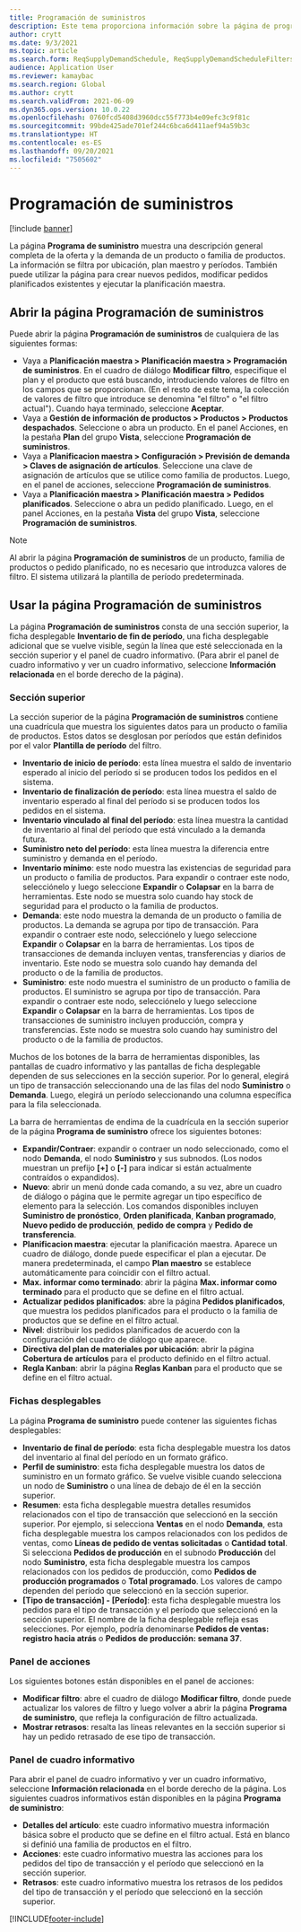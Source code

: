 ```yaml
---
title: Programación de suministros
description: Este tema proporciona información sobre la página de programación de suministros y sus capacidades.
author: crytt
ms.date: 9/3/2021
ms.topic: article
ms.search.form: ReqSupplyDemandSchedule, ReqSupplyDemandScheduleFilters, ReqSupplyDemandItemDetails, ReqTransFuturesActionsPart, ReqSupplyDemandOverviewLegendPart
audience: Application User
ms.reviewer: kamaybac
ms.search.region: Global
ms.author: crytt
ms.search.validFrom: 2021-06-09
ms.dyn365.ops.version: 10.0.22
ms.openlocfilehash: 0760fcd5408d3960dcc55f773b4e09efc3c9f81c
ms.sourcegitcommit: 99bde425ade701ef244c6bca6d411aef94a59b3c
ms.translationtype: HT
ms.contentlocale: es-ES
ms.lasthandoff: 09/20/2021
ms.locfileid: "7505602"
---
```

# <a name="supply-schedule"></a>Programación de suministros

[!include [banner](../includes/banner.md)]

La página **Programa de suministro** muestra una descripción general completa de la oferta y la demanda de un producto o familia de productos. La información se filtra por ubicación, plan maestro y períodos. También puede utilizar la página para crear nuevos pedidos, modificar pedidos planificados existentes y ejecutar la planificación maestra.

## <a name="open-the-supply-schedule-page"></a>Abrir la página Programación de suministros

Puede abrir la página **Programación de suministros** de cualquiera de las siguientes formas:

- Vaya a **Planificación maestra \> Planificación maestra \> Programación de suministros**. En el cuadro de diálogo **Modificar filtro**, especifique el plan y el producto que está buscando, introduciendo valores de filtro en los campos que se proporcionan. (En el resto de este tema, la colección de valores de filtro que introduce se denomina "el filtro" o "el filtro actual"). Cuando haya terminado, seleccione **Aceptar**.
- Vaya a **Gestión de información de productos \> Productos \> Productos despachados**. Seleccione o abra un producto. En el panel Acciones, en la pestaña **Plan** del grupo **Vista**, seleccione **Programación de suministros**.
- Vaya a **Planificacion maestra \> Configuración \> Previsión de demanda \> Claves de asignación de artículos**. Seleccione una clave de asignación de artículos que se utilice como familia de productos. Luego, en el panel de acciones, seleccione **Programación de suministros**.
- Vaya a **Planificación maestra \> Planificación maestra \> Pedidos planificados**. Seleccione o abra un pedido planificado. Luego, en el panel Acciones, en la pestaña **Vista** del grupo **Vista**, seleccione **Programación de suministros**.

> [!NOTE]
> Al abrir la página **Programación de suministros** de un producto, familia de productos o pedido planificado, no es necesario que introduzca valores de filtro. El sistema utilizará la plantilla de período predeterminada.

## <a name="use-the-supply-schedule-page"></a>Usar la página Programación de suministros

La página **Programación de suministros** consta de una sección superior, la ficha desplegable **Inventario de fin de período**, una ficha desplegable adicional que se vuelve visible, según la línea que esté seleccionada en la sección superior y el panel de cuadro informativo. (Para abrir el panel de cuadro informativo y ver un cuadro informativo, seleccione **Información relacionada** en el borde derecho de la página).

### <a name="upper-section"></a>Sección superior

La sección superior de la página **Programación de suministros** contiene una cuadrícula que muestra los siguientes datos para un producto o familia de productos. Estos datos se desglosan por períodos que están definidos por el valor **Plantilla de período** del filtro.

- **Inventario de inicio de período**: esta línea muestra el saldo de inventario esperado al inicio del período si se producen todos los pedidos en el sistema.
- **Inventario de finalización de período**: esta línea muestra el saldo de inventario esperado al final del período si se producen todos los pedidos en el sistema.
- **Inventario vinculado al final del período**: esta línea muestra la cantidad de inventario al final del período que está vinculado a la demanda futura.
- **Suministro neto del período**: esta línea muestra la diferencia entre suministro y demanda en el período.
- **Inventario mínimo**: este nodo muestra las existencias de seguridad para un producto o familia de productos. Para expandir o contraer este nodo, selecciónelo y luego seleccione **Expandir** o **Colapsar** en la barra de herramientas. Este nodo se muestra solo cuando hay stock de seguridad para el producto o la familia de productos.
- **Demanda**: este nodo muestra la demanda de un producto o familia de productos. La demanda se agrupa por tipo de transacción. Para expandir o contraer este nodo, selecciónelo y luego seleccione **Expandir** o **Colapsar** en la barra de herramientas. Los tipos de transacciones de demanda incluyen ventas, transferencias y diarios de inventario. Este nodo se muestra solo cuando hay demanda del producto o de la familia de productos.
- **Suministro**: este nodo muestra el suministro de un producto o familia de productos. El suministro se agrupa por tipo de transacción. Para expandir o contraer este nodo, selecciónelo y luego seleccione **Expandir** o **Colapsar** en la barra de herramientas. Los tipos de transacciones de suministro incluyen producción, compra y transferencias. Este nodo se muestra solo cuando hay suministro del producto o de la familia de productos.

Muchos de los botones de la barra de herramientas disponibles, las pantallas de cuadro informativo y las pantallas de ficha desplegable dependen de sus selecciones en la sección superior. Por lo general, elegirá un tipo de transacción seleccionando una de las filas del nodo **Suministro** o **Demanda**. Luego, elegirá un período seleccionando una columna específica para la fila seleccionada.

La barra de herramientas de endima de la cuadrícula en la sección superior de la página **Programa de suministro** ofrece los siguientes botones:

- **Expandir/Contraer**: expandir o contraer un nodo seleccionado, como el nodo **Demanda**, el nodo **Suministro** y sus subnodos. (Los nodos muestran un prefijo **\[+\]** o **\[-\]** para indicar si están actualmente contraídos o expandidos).
- **Nuevo**: abrir un menú donde cada comando, a su vez, abre un cuadro de diálogo o página que le permite agregar un tipo específico de elemento para la selección. Los comandos disponibles incluyen **Suministro de pronóstico**, **Orden planificada**, **Kanban programado**, **Nuevo pedido de producción**, **pedido de compra** y **Pedido de transferencia**.
- **Planificacion maestra**: ejecutar la planificación maestra. Aparece un cuadro de diálogo, donde puede especificar el plan a ejecutar. De manera predeterminada, el campo **Plan maestro** se establece automáticamente para coincidir con el filtro actual.
- **Max. informar como terminado**: abrir la página **Max. informar como terminado** para el producto que se define en el filtro actual.
- **Actualizar pedidos planificados**: abre la página **Pedidos planificados**, que muestra los pedidos planificados para el producto o la familia de productos que se define en el filtro actual.
- **Nivel**: distribuir los pedidos planificados de acuerdo con la configuración del cuadro de diálogo que aparece.
- **Directiva del plan de materiales por ubicación**: abrir la página **Cobertura de artículos** para el producto definido en el filtro actual.
- **Regla Kanban**: abrir la página **Reglas Kanban** para el producto que se define en el filtro actual.

### <a name="fasttabs"></a>Fichas desplegables

La página **Programa de suministro** puede contener las siguientes fichas desplegables:

- **Inventario de final de período**: esta ficha desplegable muestra los datos del inventario al final del período en un formato gráfico.
- **Perfil de suministro**: esta ficha desplegable muestra los datos de suministro en un formato gráfico. Se vuelve visible cuando selecciona un nodo de **Suministro** o una línea de debajo de él en la sección superior.
- **Resumen**: esta ficha desplegable muestra detalles resumidos relacionados con el tipo de transacción que seleccionó en la sección superior. Por ejemplo, si selecciona **Ventas** en el nodo **Demanda**, esta ficha desplegable muestra los campos relacionados con los pedidos de ventas, como **Líneas de pedido de ventas solicitadas** o **Cantidad total**. Si selecciona **Pedidos de producción** en el subnodo **Producción** del nodo **Suministro**, esta ficha desplegable muestra los campos relacionados con los pedidos de producción, como **Pedidos de producción programados** o **Total programado**. Los valores de campo dependen del período que seleccionó en la sección superior. 
- **\[Tipo de transacción\] - \[Período\]**: esta ficha desplegable muestra los pedidos para el tipo de transacción y el período que seleccionó en la sección superior. El nombre de la ficha desplegable refleja esas selecciones. Por ejemplo, podría denominarse **Pedidos de ventas: registro hacia atrás** o **Pedidos de producción: semana 37**.

### <a name="action-pane"></a>Panel de acciones

Los siguientes botones están disponibles en el panel de acciones:

- **Modificar filtro**: abre el cuadro de diálogo **Modificar filtro**, donde puede actualizar los valores de filtro y luego volver a abrir la página **Programa de suministro**, que refleja la configuración de filtro actualizada.
- **Mostrar retrasos**: resalta las líneas relevantes en la sección superior si hay un pedido retrasado de ese tipo de transacción.

### <a name="factbox-pane"></a>Panel de cuadro informativo

Para abrir el panel de cuadro informativo y ver un cuadro informativo, seleccione **Información relacionada** en el borde derecho de la página. Los siguientes cuadros informativos están disponibles en la página **Programa de suministro**:

- **Detalles del artículo**: este cuadro informativo muestra información básica sobre el producto que se define en el filtro actual. Está en blanco si definió una familia de productos en el filtro.
- **Acciones**: este cuadro informativo muestra las acciones para los pedidos del tipo de transacción y el período que seleccionó en la sección superior.
- **Retrasos**: este cuadro informativo muestra los retrasos de los pedidos del tipo de transacción y el período que seleccionó en la sección superior.

[!INCLUDE[footer-include](../../includes/footer-banner.md)]
